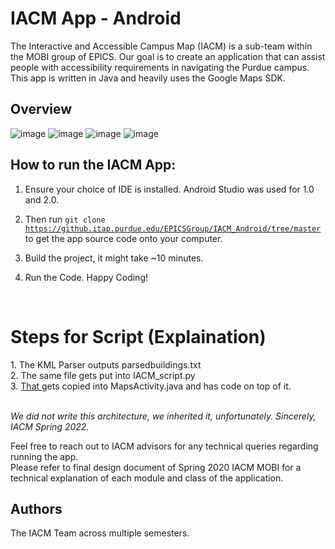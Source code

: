 # IACM App - Android

The Interactive and Accessible Campus Map (IACM) is a sub-team within the MOBI group of EPICS. Our goal is to create an application that can assist people with accessibility requirements in navigating the Purdue campus. This app is written in Java and heavily uses the Google Maps SDK.

## Overview
![image](https://github.com/heesookiim/IACM/assets/107389219/6f8ff4c4-f6f8-4e2d-b4a6-ee2fddeb7cf3)
![image](https://github.com/heesookiim/IACM/assets/107389219/d76bf0ff-14bf-4e72-8f86-b11ba0ddda89)
![image](https://github.com/heesookiim/IACM/assets/107389219/4567529a-54cf-429b-9ffb-21ec9269912f)
![image](https://github.com/heesookiim/IACM/assets/107389219/63fb6949-2d49-4fde-9c9a-9214b5b3d7c8)




## How to run the IACM App:

1. Ensure your choice of IDE is installed. Android Studio was used for 1.0 and 2.0. 

2. Then run <code>git clone https://github.itap.purdue.edu/EPICSGroup/IACM_Android/tree/master </code> to get the app source code onto your computer.

3. Build the project, it might take ~10 minutes.

4. Run the Code. Happy Coding!

<br>
<h1> Steps for Script (Explaination) </h1>
1. The KML Parser outputs parsedbuildings.txt <br>
2. The same file gets put into IACM_script.py <br>
3. <u> That </u> gets copied into MapsActivity.java and has code on top of it. <br>

<br> <i> We did not write this architecture, we inherited it, unfortunately. Sincerely, IACM Spring 2022. </i>

Feel free to reach out to IACM advisors for any technical queries regarding running the app.  <br>
Please refer to final design document of Spring 2020 IACM MOBI for a technical explanation of each module and class of the application.

## Authors
The IACM Team across multiple semesters.
